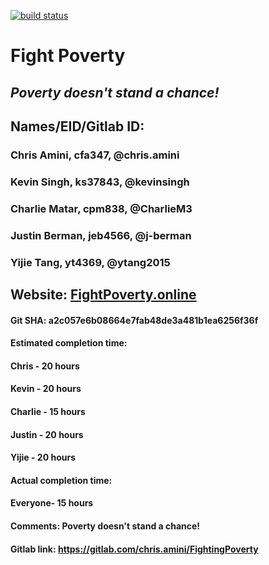 [![build status](https://gitlab.com/chris.amini/FightingPoverty/badges/deployment/build.svg)](https://gitlab.com/chris.amini/FightingPoverty/commits/deployment)

# Fight Poverty
## *Poverty doesn't stand a chance!*

## Names/EID/Gitlab ID:
### Chris Amini, cfa347, @chris.amini
### Kevin Singh, ks37843, @kevinsingh
### Charlie Matar, cpm838, @CharlieM3
### Justin Berman, jeb4566, @j-berman
### Yijie Tang, yt4369, @ytang2015

## Website: [FightPoverty.online]

#### Git SHA: a2c057e6b08664e7fab48de3a481b1ea6256f36f 

#### Estimated completion time:
#### Chris - 20 hours
#### Kevin - 20 hours
#### Charlie - 15 hours
#### Justin - 20 hours
#### Yijie - 20 hours

#### Actual completion time:
#### Everyone- 15 hours

#### Comments: Poverty doesn't stand a chance! 

#### Gitlab link: https://gitlab.com/chris.amini/FightingPoverty

[FightPoverty.online]: http://fightpoverty.online